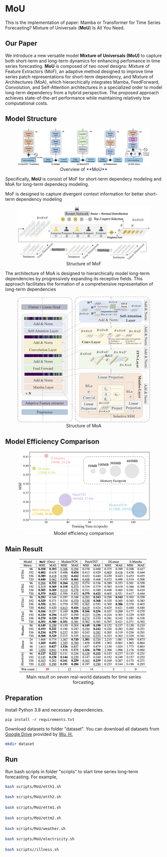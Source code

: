 # MoU
This is the implementation of paper: Mamba or Transformer for Time Series Forecasting? Mixture of Universals (**MoU**) Is All You Need.

## Our Paper
We introduce a new versatile model **Mixture of Universals (MoU)** to capture both short-term and long-term dynamics for enhancing perfomance in time series forecasting. **MoU** is composed of two novel designs: Mixture of Feature Extractors (MoF), an adaptive method designed to improve time series patch representations for short-term dependency, and Mixture of Architectures (MoA), which hierarchically integrates Mamba, FeedForward, Convolution, and Self-Attention architectures in a specialized order to model long-term dependency from a hybrid perspective. The proposed approach achieves state-of-the-art performance while maintaining relatively low computational costs. 

## Model Structure

<div align="center">
  <figure>
    <img src="./figs/overview.png" alt="overview">
  <figcaption>Overview of **MoU**</figcaption>
  </figure>
</div>

Specifically, **MoU** is consist of MoF for short-term dependecy modeling and MoA for long-term dependecy modeling. 

MoF is designed to capture divergent context information for better short-term dependency modeling 
<div align="center">
  <figure>
    <img src="./figs/mof.png" alt="mof">
  <figcaption>Structure of MoF</figcaption>
  </figure>
</div>


The architecture of MoA is designed to hierarchically model long-term dependencies by progressively expanding its receptive fields. This approach facilitates the formation of a comprehensive representation of long-term dependencies

<div align="center">
  <figure>
    <img src="./figs/moa.png" alt="moa">
  <figcaption>Structure of MoA</figcaption>
  </figure>
</div>

## Model Efficiency Comparison
<div align="center">
  <figure>
    <img src="./figs/efficiency.png" alt="eff">
  <figcaption>Model efficiency comparison</figcaption>
  </figure>
</div>

## Main Result
<div align="center">
  <figure>
    <img src="./figs/result.png" alt="eff">
  <figcaption>Main result on seven real-world datasets for time series forcasting.</figcaption>
  </figure>
</div>

## Preparation
Install Python 3.8 and necessary dependencies.
```pip
pip install -r requirements.txt
```
Download datasets to folder "dataset". You can download all datasets from [Google Drive](https://drive.google.com/drive/folders/1ZOYpTUa82_jCcxIdTmyr0LXQfvaM9vIy) provided by [Wu, H.](https://github.com/thuml/Autoformer?tab=readme)
```bash
mkdir dataset
```

## Run

Run bash scripts in folder "scripts" to start time series long-term forecasting. For example,
```bash
bash scripts/MoU/etth1.sh

bash scripts/MoU/etth2.sh

bash scripts/MoU/ettm1.sh

bash scripts/MoU/ettm2.sh

bash scripts/MoU/weather.sh

bash scripts/MoU/electricity.sh

bash scripts//illness.sh
```
